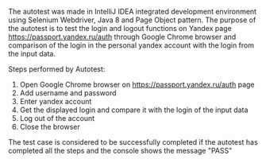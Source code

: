 The autotest was made in IntelliJ IDEA integrated development environment using Selenium Webdriver, Java 8 and Page Object pattern.
The purpose of the autotest is to test the login and logout functions on Yandex page https://passport.yandex.ru/auth through Google Chrome browser and comparison of the login in the personal yandex account with the login from the input data.

Steps performed by Autotest:
1. Open Google Chrome browser on https://passport.yandex.ru/auth page
2. Add username and password
3. Enter yandex account
4. Get the displayed login and compare it with the login of the input data
5. Log out of the account
6. Close the browser

The test case is considered to be successfully completed if the autotest has completed all the steps and the console shows the message "PASS"
